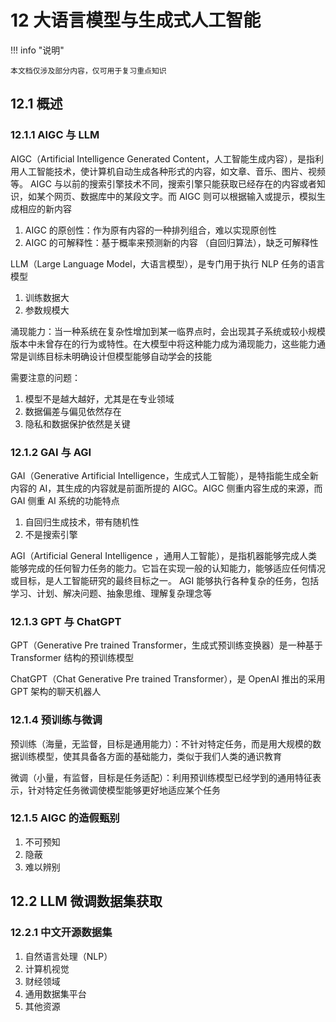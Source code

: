 # 12 大语言模型与生成式人工智能

<!-- !!! tip "说明"

    本文档正在更新中…… -->

!!! info "说明"

    本文档仅涉及部分内容，仅可用于复习重点知识

## 12.1 概述

### 12.1.1 AIGC 与 LLM

AIGC（Artificial Intelligence Generated Content，人工智能生成内容），是指利用人工智能技术，使计算机自动生成各种形式的内容，如文章、音乐、图片、视频等。 AIGC 与以前的搜索引擎技术不同，搜索引擎只能获取已经存在的内容或者知识，如某个网页、数据库中的某段文字。而 AIGC 则可以根据输入或提示，模拟生成相应的新内容

1. AIGC 的原创性：作为原有内容的一种排列组合，难以实现原创性
2. AIGC 的可解释性：基于概率来预测新的内容 （自回归算法），缺乏可解释性

LLM（Large Language Model，大语言模型），是专门用于执行 NLP 任务的语言模型

1. 训练数据大
2. 参数规模大

涌现能力：当一种系统在复杂性增加到某一临界点时，会出现其子系统或较小规模版本中未曾存在的行为或特性。在大模型中将这种能力成为涌现能力，这些能力通常是训练目标未明确设计但模型能够自动学会的技能

需要注意的问题：

1. 模型不是越大越好，尤其是在专业领域
2. 数据偏差与偏见依然存在
3. 隐私和数据保护依然是关键

### 12.1.2 GAI 与 AGI

GAI（Generative Artificial Intelligence，生成式人工智能），是特指能生成全新内容的 AI，其生成的内容就是前面所提的 AIGC。AIGC 侧重内容生成的来源，而 GAI 侧重 AI 系统的功能特点

1. 自回归生成技术，带有随机性
2. 不是搜索引擎

AGI（Artificial General Intelligence ，通用人工智能），是指机器能够完成人类能够完成的任何智力任务的能力。它旨在实现一般的认知能力，能够适应任何情况或目标，是人工智能研究的最终目标之一。 AGI 能够执行各种复杂的任务，包括学习、计划、解决问题、抽象思维、理解复杂理念等

### 12.1.3 GPT 与 ChatGPT

GPT（Generative Pre trained Transformer，生成式预训练变换器）是一种基于 Transformer 结构的预训练模型

ChatGPT（Chat Generative Pre trained Transformer），是 OpenAI 推出的采用 GPT 架构的聊天机器人

### 12.1.4 预训练与微调

预训练（海量，无监督，目标是通用能力）：不针对特定任务，而是用大规模的数据训练模型，使其具备各方面的基础能力，类似于我们人类的通识教育

微调（小量，有监督，目标是任务适配）：利用预训练模型已经学到的通用特征表示，针对特定任务微调使模型能够更好地适应某个任务

### 12.1.5 AIGC 的造假甄别

1. 不可预知
2. 隐蔽
3. 难以辨别

## 12.2 LLM 微调数据集获取

### 12.2.1 中文开源数据集

1. 自然语言处理（NLP）
2. 计算机视觉
3. 财经领域
4. 通用数据集平台
5. 其他资源

